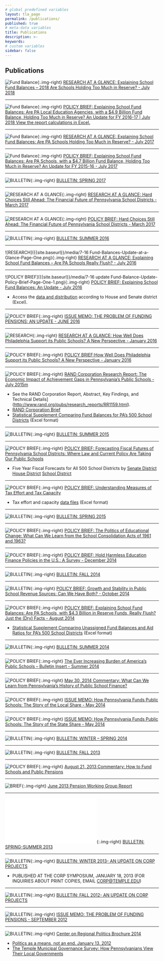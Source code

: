 ```yaml
---
# global predefined variables
layout: tla_page
permalink: /publications/
published: true
# meta-data variables
title: Publications
description: >-
keywords:
# custom variables
sidebar: false
---
```

## Publications
![Fund Balance]({{site.baseurl}}/media/Fund-Balances-Update-2018-at-a-Glance-page-one-2-e1532448636152.png){:.img-right}
[RESEARCH AT A GLANCE: Explaining School Fund Balances – 2018 Are Schools Holding Too Much in Reserve? - July 2018](https://drive.google.com/file/d/1Hiz5KdtamM0m8HpusDPfk7K3BKzYUGBl/view?usp=sharing)




___

![Fund Balance]({{site.baseurl}}/media/Fund-Balance-Update-2018-web-page-one-2-1-e1532448121405.png){:.img-right}
[POLICY BRIEF: Explaining School Fund Balances: Are PA Local Education Agencies, with a $4.9 Billion Fund Balance, Holding Too Much in Reserve? An Update for FY 2016-17 | July 2018
View the report calculations in Excel.](https://drive.google.com/file/d/1cOCrpu5arH_un8sLUKg5MHfRzqgZpXCE/view?usp=sharing)

___

![Fund Balance]({{site.baseurl}}/media/Fund-Balances-Update-2017-at-a-Glance-Page-One-2-e1500577071373.png){:.img-right}
[RESEARCH AT A GLANCE: Explaining School Fund Balances: Are PA Schools Holding Too Much in Reserve? - July 2017](https://drive.google.com/file/d/1vAhD3miVaOfumF05Rbj0MAJKxtI6D4zn/view?usp=sharing)

___

![Fund Balance]({{site.baseurl}}/media/Fund-Balance-Update-2017-page-one-2-e1500575249618.png){:.img-right}
[POLICY BRIEF: Explaining School Fund Balances: Are PA Schools, with a $4.7 Billion Fund Balance, Holding Too Much in Reserve? An Update for FY 2015-16 - July 2017](https://drive.google.com/file/d/1U5AzgGNxDbc-gK7Ra-O4Qj9Yt67u9hDe/view?usp=sharing)

___

![BULLETIN]({{site.baseurl}}/media/CORP-Spring-2017-Bulletin-page-one-e1490029688590.png){:.img-right}
[BULLETIN: SPRING 2017](https://drive.google.com/file/d/1_iOnaSj5fEq4bhfiG7AwVvuJ6sLOWsGL/view?usp=sharing)

___

![RESEARCH AT A GLANCE]({{site.baseurl}}/media/Fiscal-Forecast-Update-at-a-Glance-page-one-e1489423611593.png){:.img-right}
[RESEARCH AT A GLANCE: Hard Choices Still Ahead: The Financial Future of Pennsylvania School Districts - March 2017](https://drive.google.com/file/d/1nW6UleIv0O6Tc2wkrkEuxnr0eyPAnFuZ/view?usp=sharing)

___

![RESEARCH AT A GLANCE]({{site.baseurl}}/media/Fiscal-Outlook-2017-Update-Policy-Brief-page-one-1-e1489423297381.png){:.img-right}
[POLICY BRIEF: Hard Choices Still Ahead: The Financial Future of Pennsylvania School Districts - March 2017](https://drive.google.com/file/d/1INIcNrT-8KFoLlQwseG7PfkhhXZqZMHL/view?usp=sharing)

___

![BULLETIN]({{site.baseurl}}/media/CORP-Summer-2016-Bulletin-Page-One-2-e1470930370385.png){:.img-right}
[BULLETIN: SUMMER 2016](https://drive.google.com/file/d/1N05DnloJLzFIA7x4jYU-iw2Q_IOrmhhz/view?usp=sharing)

___

![RESEARCH]({{site.baseurl}}/media/7-16 Fund-Balances-Update-at-a-Glance-Page-One.png){:.img-right}
[RESEARCH AT A GLANCE: Explaining School Fund Balances – Are PA Schools Really Flush? - July 2016](https://drive.google.com/file/d/1ThwFeWv4M2qidDoUSdKPnErCl94yydF_/view?usp=sharing)

___

![POLICY BRIEF]({{site.baseurl}}/media/7-16 update Fund-Balance-Update-Policy-Brief-Page-One-1.png){:.img-right}
[POLICY BRIEF: Explaining School Fund Balances: An Update - July 2016](https://drive.google.com/file/d/1BDAIgC0uFx1B8Ym0o2dxiH8-9xoucm7C/view?usp=sharing)
- Access the [data and distribution](https://drive.google.com/file/d/1JNywPwyu7qZ90H0xGlvO4pxDGSy9iQnp/view?usp=sharing) according to House and Senate district (Excel).

___

![POLICY BRIEF]({{site.baseurl}}/media/Pension-Update-Memo-June-2016-Page-One-2.png){:.img-right}
[ISSUE MEMO: THE PROBLEM OF FUNDING PENSIONS: AN UPDATE - JUNE 2016](https://drive.google.com/file/d/1FG3c22BpRBW7KT0xLxrKsdEGc5eD-R0U/view?usp=sharing)

___

![RESEARCH]({{site.baseurl}}/media/Tax-Effort-at-a-glance-page-one-e1454079200666.png){:.img-right}
[RESEARCH AT A GLANCE: How Well Does Philadelphia Support its Public Schools? A New Perspective - January 2016](https://drive.google.com/file/d/1Hk5kMk3JneEXxfuNeEToidDvLikYDW8_/view?usp=sharing)

___

![POLICY BRIEF]({{site.baseurl}}/media/2Tax-Effort-Philly-page-one-e1454079796869.png){:.img-right}
[POLICY BRIEF:How Well Does Philadelphia Support its Public Schools? A New Perspective - January 2016](https://drive.google.com/file/d/13Hq7oo7-endRC6WHi1o-KDXnW6VBH19_/view?usp=sharing)

___

![POLICY BRIEF]({{site.baseurl}}/media/RAND-page-one2-e1436817431439.png){:.img-right}
[RAND Corporation Research Report: The Economic Impact of Achievement Gaps in Pennsylvania’s Public Schools -July 2015m](https://drive.google.com/file/d/19JujP-JttNnQnTMQmJ5jEXUc8OPssN0T/view?usp=sharing)
- See the RAND Corporation Report, Abstract, Key Findings, and Technical Details](http://www.rand.org/pubs/research_reports/RR1159.html).
- [RAND Corporation Brief](http://www.rand.org/pubs/research_briefs/RB9872.html)
- [Statistical Supplement Comparing Fund Balances for PA’s 500 School Districts](https://drive.google.com/file/d/1ouGurG8oNfCta8e9yI39MA-6jQD8tM-7/view?usp=sharing) (Excel format)

___

![BULLETIN]({{site.baseurl}}/media/CORP-Bulletin-Summer-2015-page-one-e1433964139847.png){:.img-right}
[BULLETIN: SUMMER 2015](https://drive.google.com/file/d/1vi2eqNUqW4fLgJNzSEr4o6P10Dnsl0C_/view?usp=sharing)

___

![POLICY BRIEF]({{site.baseurl}}/media/Fiscal-Futures-Hartman-Shrom-Page-One-e1431617436867.png){:.img-right}
[POLICY BRIEF: Forecasting Fiscal Futures of Pennsylvania School Districts: Where Law and Current Policy Are Taking Our Public Schools](https://drive.google.com/file/d/1d-BLKGKQG1i4etTrgeqpdWAsjsEHRX_W/view?usp=sharing)
- Five Year Fiscal Forecasts for All 500 School Districts by [Senate District](https://drive.google.com/file/d/1jKCieBIwqSHNLwMA-IFxMDUxv9OFfg9d/view?usp=sharing) [House District](https://drive.google.com/file/d/1pyo2DrxntrNIAZ9GDHOYrYiacivHqFPo/view?usp=sharing) [School District](https://drive.google.com/file/d/1XlCiqmZ_EKj8gw5z1Mc0rVkbQnVtHkz9/view?usp=sharing)

___

![POLICY BRIEF]({{site.baseurl}}/media/Tax-Effort-and-Capacity-Brief-Page-one-2.png){:.img-right}
[POLICY BRIEF: Understanding Measures of Tax Effort and Tax Capacity](https://drive.google.com/file/d/13jMDhNFFn-fa0PaTTZJmQZQ3pn0MZ7Y9/view?usp=sharing)
- Tax effort and capacity [data files](https://drive.google.com/file/d/1HPsLL6IWnrSFRRH-JNCAlZGpAPWMHyKh/view?usp=sharing) (Excel format)
___

![BULLETIN]({{site.baseurl}}/media/CORP-Sp-2015-Bulletin-Page-One-2-e1428690094969.png){:.img-right}
[BULLETIN: SPRING 2015](https://drive.google.com/file/d/1XRrQt3IEPZBrpu6HeVigQ6XKut3sdPaa/view?usp=sharing)

___

![POLICY BRIEF]({{site.baseurl}}/media/School-Consolidation-Leckrone-Page-One21.png){:.img-right}
[POLICY BRIEF: The Politics of Educational Change: What Can We Learn from the School Consolidation Acts of 1961 and 1963?](https://drive.google.com/file/d/1rDvA3LNAUsSJ2RdJoNHCOg0aTNtx0u5D/view?usp=sharing)

___

![POLICY BRIEF]({{site.baseurl}}/media/HH-Policies-Policy-Brief-page-one5.png){:.img-right}
[POLICY BRIEF: Hold Harmless Education Finance Policies in the U.S.: A Survey - December 2014](https://drive.google.com/file/d/1LDHAn-sFXNE38zkqHKqPnfXpakXMLQ0L/view?usp=sharing)

___

![BULLETIN]({{site.baseurl}}/media/CORP-Bulletin-Fall-2014-page-one-e1414768170365.png){:.img-right}
[BULLETIN: FALL 2014](https://drive.google.com/file/d/10T0Uz_B0ruJ8CDh-pUJAGrZiBKGL2mls/view?usp=sharing)

___

![BULLETIN]({{site.baseurl}}/media/Policy-Brief-2-Page-One-e1412625156410.png){:.img-right}
[POLICY BRIEF: Growth and Stability in Public School Revenue Sources: Can We Have Both? - October 2014](https://drive.google.com/file/d/1TJ4iLDQAtvJeNC4yqUD1ICcJbZ68wred/view?usp=sharing)

___

![POLICY BRIEF]({{site.baseurl}}/media/Policy-Brief-Fund-Balances-Page-1-e1406923145678.png){:.img-right}
[POLICY BRIEF: Explaining School Fund Balances: Are PA Schools, with $4.3 Billion in Reserve Funds, Really Flush? Just the (Dry) Facts - August 2014](https://drive.google.com/file/d/1J1nGy6rUFgiK3uEJ3o1Bm25dVDRJKYsI/view?usp=sharing)
- [Statistical Supplement Comparing Unassigned Fund Balances and Aid Ratios for PA’s 500 School Districts](https://drive.google.com/file/d/1LP10-HJTrR5L6eT63SXjQPYWrMwX36if/view?usp=sharing) (Excel format)
___

![BULLETIN]({{site.baseurl}}/media/CORP-Bulletin-Summer-2014-page-one-e1404929490494.png){:.img-right}
[BULLETIN: SUMMER 2014](https://drive.google.com/file/d/18kefqHOfK-kVTzyDJ6e3_8zOBhMEi3HX/view?usp=sharing)

___

![POLICY BRIEF]({{site.baseurl}}/media/Vollmer-Bulletin-insert-page-one-e1404928066846.png){:.img-right}
[The Ever Increasing Burden of America’s Public Schools – Bulletin Insert - Summer 2014](https://drive.google.com/file/d/1JBCd9ZidiTSFJQnR0iEk4pB4Urchnl6s/view?usp=sharing)

___

![POLICY BRIEF]({{site.baseurl}}/media/Commentary-May-2014-page-one-e1401728420397.jpg){:.img-right}
[May 30, 2014 Commentary: What Can We Learn from Pennsylvania’s History of Public School Finance?](https://drive.google.com/file/d/1-AzWqMJkILPQM9TSc-0R-qeCuRIbACvX/view?usp=sharing)

___

![POLICY BRIEF]({{site.baseurl}}/media/Local-Share-Issue-Memo-page-one-e1401727991553.jpg){:.img-right}
[ISSUE MEMO: How Pennsylvania Funds Public Schools: The Story of the Local Share - May 2014](https://drive.google.com/file/d/1DqMjZ-C1tOccxEmpQroKyr28PhXLJam3/view?usp=sharing)

___

![POLICY BRIEF]({{site.baseurl}}/media/State-Share-Issue-Memo-page-one-e1401727384893.jpg){:.img-right}
[ISSUE MEMO: How Pennsylvania Funds Public Schools: The Story of the State Share - May 2014](https://drive.google.com/file/d/1x-Km089oI_DbljnElwG_fHGHRozCZ3xb/view?usp=sharing)

___

![BULLETIN]({{site.baseurl}}/media/CORP-Bulletin-W-S-2014-page-one.png){:.img-right}
[BULLETIN: WINTER – SPRING 2014](https://drive.google.com/file/d/1XMVX1q7FpKqy7wPIeUrWzw2w5LWwYXj1/view?usp=sharing)

___

![BULLETIN]({{site.baseurl}}/media/CORP-Bulletin-Fall-2013-Page-One-791x1024.png){:.img-right}
[BULLETIN: FALL 2013](https://drive.google.com/file/d/1-hXJctQ4ZWd6934gYcN_Hdo4IuZpZnH5/view?usp=sharing)

___

![POLICY BRIEF]({{site.baseurl}}/media/Commentary-August-21-2013-page-one-791x1024.png){:.img-right}
[August 21, 2013 Commentary: How to Fund Schools and Public Pensions](https://drive.google.com/file/d/1shrCnI4Qwg_O6SJNa0EPh0RCTQAhHLzF/view?usp=sharing)

___

![BRIEF]({{site.baseurl}}/media/Pension-Working-Group-Report-Page-One-791x1024.png){:.img-right}
[June 2013 Pension Working Group Report](https://drive.google.com/file/d/1VRUjXudyuIrrwDFQDvvX5P8WPJP7ducg/view?usp=sharing)

___

![BULLETIN]({{site.baseurl}}/media/CORP-Bulletin-Spring-Summer-2013.pdf){:.img-right}
[BULLETIN: SPRING-SUMMER 2013](https://drive.google.com/file/d/1wPQ8PnQlB7ggFhb-LoJSKOQuKQrLLgQ2/view?usp=sharing)

___

![BULLETIN]({{site.baseurl}}/media/Winter-2013-Bulletin-Cover-232x300.png){:.img-right}
[BULLETIN: WINTER 2013- AN UPDATE ON CORP PROJECTS](https://drive.google.com/file/d/1gZpwCzKNZmJVEVtGJqQxmGe0jNGtvjHv/view?usp=sharing)
- PUBLISHED AT THE CORP SYMPOSIUM, JANUARY 18, 2013 (FOR INQUIRIES ABOUT PRINT COPIES, EMAIL [CORP@TEMPLE.EDU](mailto:CORP@TEMPLE.EDU))
___

![BULLETIN]({{site.baseurl}}/media/Bulletin-Fall-2012-Front-231x300.png){:.img-right}
[BULLETIN: FALL 2012- AN UPDATE ON CORP PROJECTS](https://drive.google.com/file/d/1SzOjytyju32IOY9B1_ZQoN-QtoaaxMEi/view?usp=sharing)

___

![BULLETIN]({{site.baseurl}}/media/Memo-Public-Pensions-Front-231x300.png){:.img-right}
[ISSUE MEMO: THE PROBLEM OF FUNDING PENSIONS - SEPTEMBER 2012](https://drive.google.com/file/d/1BuAkaLYQc_kzkJdph9imjpGI4z0TLRxL/view?usp=sharing)

___

![BULLETIN]({{site.baseurl}}/media/Brochure-Cover-128x300.png){:.img-right}
[Center on Regional Politics Brochure 2014 ](https://drive.google.com/file/d/1zHYdX45yL72w3-7JYC358S1A2hzXqF3p/view?usp=sharing)
- [Politics as a means, not an end. January 13, 2012](https://drive.google.com/file/d/1wJ1mU5tfaytA2QstjMI-csiCTdh2ILAY/view?usp=sharing)
- [The Temple Municipal Governance Survey: How Pennsylvanians View Their Local Governments](https://drive.google.com/file/d/14uR0H3WyMqBkX3ntG9sanJ7gbBbLDHlz/view?usp=sharing) 

